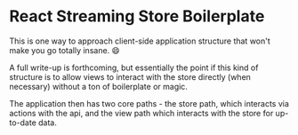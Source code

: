 # React Streaming Store Boilerplate

This is one way to approach client-side application structure that won't make you go totally insane. :smile:

A full write-up is forthcoming, but essentially the point if this kind of structure is to allow views to interact with the store directly (when necessary) without a ton of boilerplate or magic.

The application then has two core paths - the store path, which interacts via actions with the api, and the view path which interacts with the store for up-to-date data.
